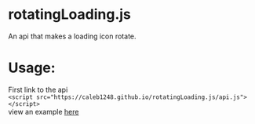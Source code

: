 # rotatingLoading.js
An api that makes a loading icon rotate.
# Usage:
First link to the api<br>
```<script src="https://caleb1248.github.io/rotatingLoading.js/api.js"></script>```<br>
view an example [here](https://caleb1248.github.io/rotatingLoading.js/example)
